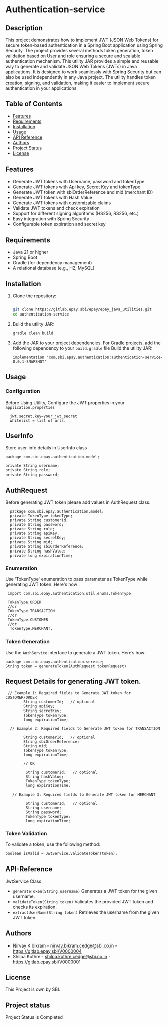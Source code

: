 # Authentication-service

## Description

This project demonstrates how to implement JWT (JSON Web Tokens) for secure token-based authentication in a Spring Boot
application using Spring Security. The project provides several methods token generation, token validation based on User
and role ensuring a secure and scalable authentication mechanism.
This utility JAR provides a simple and reusable way to generate and validate JSON Web Tokens (JWTs) in Java
applications. It is designed to work seamlessly with Spring Security but can also be used independently in any Java
project. The utility handles token creation, signing, and validation, making it easier to implement secure
authentication in your applications.

## Table of Contents

- [Features](#features)
- [Requirements](#requirements)
- [Installation](#installation)
- [Usage](#usage)
- [API Reference](#api-reference)
- [Authors](#authors)
- [Project Status](#project-status)
- [License](#license)

## Features

- Generate JWT tokens with Username, password and tokenType
- Generate JWT tokens with Api key, Secret Key and tokenType
- Generate JWT token with sbiOrderReference and mid (merchant ID)
- Generate JWT tokens with Hash Value
- Generate JWT tokens with customizable claims
- Validate JWT tokens and check expiration
- Support for different signing algorithms (HS256, RS256, etc.)
- Easy integration with Spring Security
- Configurable token expiration and secret key

## Requirements

- Java 21 or higher
- Spring Boot
- Gradle (for dependency management)
- A relational database (e.g., H2, MySQL)

## Installation

1. Clone the repository:
   ```bash

   git clone https://gitlab.epay.sbi/epay/epay_java_utilities.git
   cd authentication-service

2. Build the utility JAR:
   ```bash
   gradle clean build

3. Add the JAR to your project dependencies. For Gradle projects, add the following dependency to your `build.gradle`
   file
   Build the utility JAR:
   ```
   implementation 'com.sbi.epay.authentication:authentication-service-0.0.1-SNAPSHOT'

## Usage

### Configuration

Before Using Utility, Configure the JWT properties in your `application.properties`

      jwt.secret.key=your_jwt_secret 
      whitelist = list of urls.

## UserInfo

Store user-info details in UserInfo class

    package com.sbi.epay.authentication.model;

    private String username;
    private String role;
    private String password;

     

## AuthRequest

Before generating JWT token please add values in AuthRequest class.

      package com.sbi.epay.authentication.model;
      private TokenType tokenType;
      private String customerId;
      private String password;
      private String role;
      private String apiKey;
      private String secretKey;
      private String mid;
      private String sbiOrderReference;
      private String hashValue;
      private long expirationTime;

### Enumeration

Use 'TokenType' enumeration to pass parameter as TokenType while generating JWT token. Here's how :

     import com.sbi.epay.authentication.util.enums.TokenType

     TokenType.ORDER
     //or
     TokenType.TRANSACTION
     //or
     TokenType.CUSTOMER
     //or
      TokenType.MERCHANT,


### Token Generation

Use the `AuthService` interface to generate a JWT token. Here’s how:

    package com.sbi.epay.authentication.service;
    String token = generateToken(AuthRequest tokenRequest) 

## Request Details for generating JWT token.
     // Example 1: Required fields to Generate JWT token for CUSTOMER/ORDER
            String customerId;   // optional
            String apiKey;
            String secretKey;
            TokenType tokenType;
            long expirationTime;

      // Example 2: Required fields to Generate JWT token for TRANSACTION

            String customerId;   // optional
            String sbiOrderReference;
            String mid;
            TokenType tokenType;
            long expirationTime;

            // OR 

             String customerId;   // optional
             String hashValue;
             TokenType tokenType;
             long expirationTime;

       // Example 3: Required fields to Generate JWT token for MERCHANT
            
             String customerId;   // optional
             String username;
             String password;
             TokenType tokenType;
             long expirationTime;

        
       

### Token Validation

To validate a token, use the following method:

    boolean isValid = JwtService.validateToken(token);

## API-Reference

JwtService Class

* `generateToken(String username)`
  Generates a JWT token for the given username.
* `validateToken(String token)`
  Validates the provided JWT token and checks its expiration.
* `extractUserName(String token)`
  Retrieves the username from the given JWT token.

## Authors

- Nirvay K bikram - nirvay.bikram.cedge@sbi.co.in -https://gitlab.epay.sbi/V0000004
- Shilpa Kothre - shilpa.kothre.cedge@sbi.co.in -https://gitlab.epay.sbi/V0000001

## License

This Project is own by SBI.

## Project status

Project Status is Completed
